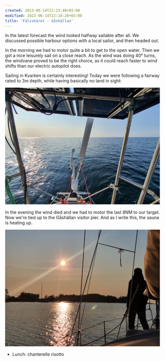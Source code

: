 ```yaml
---
created: 2023-06-14T22:13:40+03:00
modified: 2023-06-14T22:18:20+03:00
title: 'Fäliskäret - Gåshällan'
---
```


In the latest forecast the wind looked halfway sailable after all. We discussed possible harbour options with a local sailor, and then headed out.

In the morning we had to motor quite a bit to get to the open water. Then we got a nice leisurely sail on a close reach. As the wind was doing 40° turns, the windvane proved to be the right choice, as it could reach faster to wind shifts than our electric autopilot does.

Sailing in Kvarken is certainly interesting! Today we were following a fairway rated to 3m depth, while having basically no land in sight:

![Image](../2023/27428e09b5c9818571acf204932682e3.jpg) 

In the evening the wind died and we had to motor the last 8NM to our target. Now we're tied up to the Gåshällan visitor pier. And as I write this, the sauna is heating up.

![Image](../2023/2a28e9d303f395fd8bb57ce8a30cf324.jpg) 

* Lunch: chanterelle risotto
